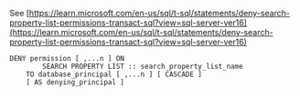 See [https://learn.microsoft.com/en-us/sql/t-sql/statements/deny-search-property-list-permissions-transact-sql?view=sql-server-ver16](https://learn.microsoft.com/en-us/sql/t-sql/statements/deny-search-property-list-permissions-transact-sql?view=sql-server-ver16)
```
DENY permission [ ,...n ] ON  
        SEARCH PROPERTY LIST :: search_property_list_name  
    TO database_principal [ ,...n ] [ CASCADE ]  
    [ AS denying_principal ]
```
